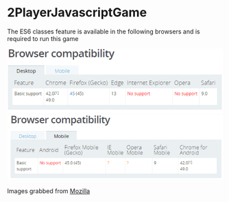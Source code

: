 # 2PlayerJavascriptGame
The ES6 classes feature is available in the following browsers and is required to run this game

![alt tag](https://raw.githubusercontent.com/admin96/2PlayerJavascriptGame/gh-pages/desktopbrowsercompatibility.PNG)
![alt tag](https://raw.githubusercontent.com/admin96/2PlayerJavascriptGame/gh-pages/mobilebrowsercompatibility.PNG)

Images grabbed from [Mozilla](https://developer.mozilla.org/en/docs/Web/JavaScript/Reference/Classes)
